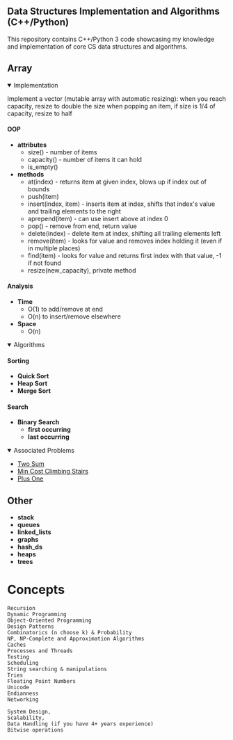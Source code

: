 ## Data Structures Implementation and Algorithms (C++/Python)
This repository contains C++/Python 3 code showcasing my knowledge
and implementation of core CS data structures and algorithms.

## Array

<details open>
<summary>Implementation</summary>

Implement a vector (mutable array with automatic resizing):
when you reach capacity, resize to double the size
when popping an item, if size is 1/4 of capacity, resize to half

#### OOP
- **attributes**
  - size() - number of items
  - capacity() - number of items it can hold
  - is_empty()
- **methods**
  - at(index) - returns item at given index, blows up if index out of bounds
  - push(item)
  - insert(index, item) - inserts item at index, shifts that index's value and trailing elements to the right
  - aprepend(item) - can use insert above at index 0
  - pop() - remove from end, return value
  - delete(index) - delete item at index, shifting all trailing elements left
  - remove(item) - looks for value and removes index holding it (even if in multiple places)
  - find(item) - looks for value and returns first index with that value, -1 if not found
  - resize(new_capacity), private method

#### Analysis
- **Time**
  - O(1) to add/remove at end
  - O(n) to insert/remove elsewhere
- **Space**
  - O(n)

</details>


<details open>
<summary>Algorithms</summary>

#### Sorting
- **Quick Sort**
- **Heap Sort**
- **Merge Sort**

#### Search
- **Binary Search**
  - **first occurring**
  - **last occurring**

</details>


<details open>
<summary>Associated Problems</summary>

- [Two Sum](https://leetcode.com/problems/two-sum/)
- [Min Cost Climbing Stairs](https://leetcode.com/problems/min-cost-climbing-stairs/)
- [Plus One](https://leetcode.com/problems/plus-one/)

</details>


## Other
- **stack**
- **queues**
- **linked_lists**
- **graphs**
- **hash_ds**
- **heaps**
- **trees**


 # Concepts
    Recursion
    Dynamic Programming
    Object-Oriented Programming
    Design Patterns
    Combinatorics (n choose k) & Probability
    NP, NP-Complete and Approximation Algorithms
    Caches
    Processes and Threads
    Testing
    Scheduling
    String searching & manipulations
    Tries
    Floating Point Numbers
    Unicode
    Endianness
    Networking

    System Design,
    Scalability,
    Data Handling (if you have 4+ years experience)
    Bitwise operations
